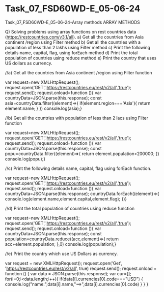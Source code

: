 # Task_07_FSD60WD-E_05-06-24
Task_07_FSD60WD-E_05-06-24-Array methods
 ARRAY METHODS

Q) Solving problems using array functions on rest countries data (https://restcountries.com/v3.1/all).
a) Get all the countries from Asia continent /region using Filter method
b) Get all the countries with a population of less than 2 lakhs using Filter method
c) Print the following details name, capital, flag, using forEach method
d) Print the total population of countries using reduce method
e) Print the country that uses US dollars as currency.

//a) Get all the countries from Asia continent /region using Filter function

var request=new XMLHttpRequest();
request.open('GET','https://restcountries.eu/rest/v2/all','true');
request.send();
request.onload=function (){
    var countryData=JSON.parse(this.response);
    const asia=countryData.filter((element)=>{
        if(element.region==='Asia'){
            return element.name;
        }
    })
    console.log(asia);}
    
//b) Get all the countries with population of less than 2 lacs using Filter function

var request=new XMLHttpRequest();
request.open('GET','https://restcountries.eu/rest/v2/all','true');
request.send();
request.onload=function (){
    var countryData=JSON.parse(this.response);
    const popu=countryData.filter((element)=>{
        return element.population<200000;
    })
    console.log(popu);}

//c) Print the following details name, capital, flag using forEach function.

var request=new XMLHttpRequest();
request.open('GET','https://restcountries.eu/rest/v2/all','true');
request.send();
request.onload=function (){
    var countryData=JSON.parse(this.response);
    countryData.forEach((element)=>{
        console.log(element.name,element.capital,element.flag);
    })}

//d) Print the total population of countries using reduce function 

var request=new XMLHttpRequest();
request.open('GET','https://restcountries.eu/rest/v2/all','true');
request.send();
request.onload=function (){
    var countryData=JSON.parse(this.response);
    const population=countryData.reduce((acc,element)=>{
        return acc+element.population;
    },0)
    console.log(population);}

//e) Print the country which use US Dollars as currency.

var request = new XMLHttpRequest();
request.open('Get', 'https://restcountries.eu/rest/v2/all', true)
request.send();
request.onload = function () {
        var data = JSON.parse(this.response);
        var cur=[];
        for(i=0;i<data.length;i++){
            if(data[i].currencies[0].code==="USD")
            {
                console.log("name:",data[i].name,"==>",data[i].currencies[0].code)
            }
        }
    }
